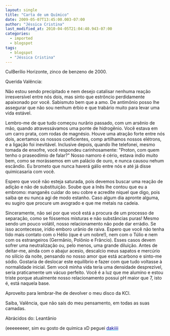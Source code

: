 ```yaml
---
layout: single
title: "Carta de um Químico"
date: 2009-05-07T13:45:00.003-07:00
author: "Jéssica Cristina"
last_modified_at: 2010-04-05T21:04:40.943-07:00
categories:
  - imported
  - blogspot
tags:
  - blogspot
  - "Jéssica Cristina"
---
```


CulBerílio Horizonte, zinco de benzeno de 2000.

Querida Valência:

Não estou sendo precipitado e nem desejo catalisar nenhuma reação irresversível entre nós dois, mas sinto que estrôncio perdidamente apaixonado por você. Sabismuto bem que a amo. De antimônio posso lhe assegurar que não sou nenhum érbio e que trabário muito para levar uma vida estável.

Lembro-me de que tudo começou nurârio passado, com um arsênio de mão, quando atravessávamos uma ponte de hidrogênio. Você estava em um carro prata, com rodas de magnésio. Houve uma atração forte entre nós dois, acertamos os nossos coeficientes, comp
artilhamos nossos elétrons, e a ligação foi inevitável. Inclusive depois, quando lhe telefonei, mesmo tomada de enxofre, você respondeu carinhosamente:
"Proton, com quem tenho o praseodímio de falar?" Nosso namoro é cério, estava índio muito bem, como se morássemos em um palácio de ouro, e nunca causou nehum escândio. Eu brometo que nunca haverá gálio entre nós e até já disse quimicasaria com você.

Espero que você não esteja saturada, pois devemos buscar uma reação de adição e não de substituição. Soube que a Inês lhe contou que eu a embromo: manganês cuidar do seu cobre e acredite níquel que digo, pois saiba qe eu nunca agi de modo estanho. Caso algum dia apronte alguma, eu sugiro que procure um avogrado e que me metais na cadeia.

Sinceramente, não sei por que você está a procura de um processo de separação, como se fóssemos misturas e não substâncias puras! Mesmo sendo um pouco volátil, nosso relacionamento não pode dar errádio. Se isso acontecesse, irídio emboro urânio de raiva.
Espero que você não tenha tido mais contato com o Hélio (que é um nobre!),
nem com o Túlio e nem com os estrangeiros (Germânio, Polônio e Frâncio). Esses casos devem sofrer uma neutralização ou, pelo menos, uma grande diluição. Antes de deitar-me, ainda com o abajur acesio, descalcio meus sapatos e mercúrio no silício da noite,
pensando no nosso amor que está acarbono e sinto-me sódio. Gostaria de deslocar este equilíbrio e fazer com que tudo voltasse à normalidade inicial. Sem você minha vida teria uma densidade desprezível, seria praticamente um vácuo perfeito. Você é a luz que me alumíno e estou triste porque atualmente nosso relacionamento possui pH maior que 7, isto é, está naquela base.

Aproveito para lembrar-lhe de devolver o meu disco da KCl.

Saiba, Valência, que não sais do meu pensamento, em todas as suas camadas.

Abrácidos do:
Leantânio 







(eeeeeeeer, sim eu gosto de química xD 
peguei <a href="http://www.xisde-xd.com/2009/05/carta-de-amor-de-um-quimico.html" style="color: rgb(51, 204, 255);"><span style="color: rgb(0, 0, 153);">dakiiii</a>